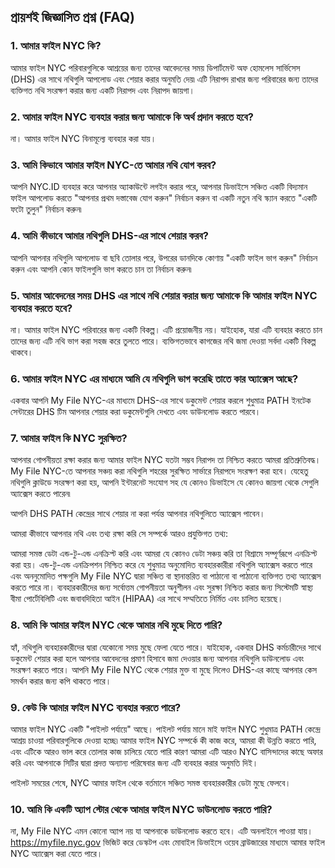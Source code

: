 ## প্রায়শই জিজ্ঞাসিত প্রশ্ন (FAQ)

### 1. আমার ফাইল NYC কি?

আমার ফাইল NYC পরিবারগুলিকে আশ্রয়ের জন্য তাদের আবেদনের সময় ডিপার্টমেন্ট অফ হোমলেস সার্ভিসেস (DHS) এর সাথে নথিগুলি আপলোড এবং শেয়ার করার অনুমতি দেয়৷ এটি নিরাপদ রাখার জন্য পরিবারের জন্য তাদের ব্যক্তিগত নথি সংরক্ষণ করার জন্য একটি নিরাপদ এবং নিরাপদ জায়গা।

### 2. আমার ফাইল NYC ব্যবহার করার জন্য আমাকে কি অর্থ প্রদান করতে হবে?

না। আমার ফাইল NYC বিনামূল্যে ব্যবহার করা যায়।

### 3. আমি কিভাবে আমার ফাইল NYC-তে আমার নথি যোগ করব?

আপনি NYC.ID ব্যবহার করে আপনার অ্যাকাউন্টে লগইন করার পরে, আপনার ডিভাইসে সঞ্চিত একটি বিদ্যমান ফাইল আপলোড করতে "আপনার প্রথম দস্তাবেজ যোগ করুন" নির্বাচন করুন বা একটি নতুন নথি স্ক্যান করতে "একটি ফটো তুলুন" নির্বাচন করুন৷

### 4. আমি কীভাবে আমার নথিগুলি DHS-এর সাথে শেয়ার করব?

আপনি আপনার নথিগুলি আপলোড বা ছবি তোলার পরে, উপরের ডানদিকে কোণায় "একটি ফাইল ভাগ করুন" নির্বাচন করুন এবং আপনি কোন ফাইলগুলি ভাগ করতে চান তা নির্বাচন করুন৷

### 5. আমার আবেদনের সময় DHS এর সাথে নথি শেয়ার করার জন্য আমাকে কি আমার ফাইল NYC ব্যবহার করতে হবে?

না। আমার ফাইল NYC পরিবারের জন্য একটি বিকল্প। এটি প্রয়োজনীয় নয়। যাইহোক, যারা এটি ব্যবহার করতে চান তাদের জন্য এটি নথি ভাগ করা সহজ করে তুলতে পারে। ব্যক্তিগতভাবে কাগজের নথি জমা দেওয়া সর্বদা একটি বিকল্প থাকবে।

### 6. আমার ফাইল NYC এর মাধ্যমে আমি যে নথিগুলি ভাগ করেছি তাতে কার অ্যাক্সেস আছে?

একবার আপনি My File NYC-এর মাধ্যমে DHS-এর সাথে ডকুমেন্ট শেয়ার করলে শুধুমাত্র PATH ইনটেক সেন্টারের DHS টিম আপনার শেয়ার করা ডকুমেন্টগুলি দেখতে এবং ডাউনলোড করতে পারবে।

### 7. আমার ফাইল কি NYC সুরক্ষিত?

আপনার গোপনীয়তা রক্ষা করার জন্য আমার ফাইল NYC যতটা সম্ভব নিরাপদ তা নিশ্চিত করতে আমরা প্রতিশ্রুতিবদ্ধ। My File NYC-তে আপনার সঞ্চয় করা নথিগুলি শহরের সুরক্ষিত সার্ভারে নিরাপদে সংরক্ষণ করা হবে। যেহেতু নথিগুলি ক্লাউডে সংরক্ষণ করা হয়, আপনি ইন্টারনেট সংযোগ সহ যে কোনও ডিভাইসে যে কোনও জায়গা থেকে সেগুলি অ্যাক্সেস করতে পারেন৷

আপনি DHS PATH কেন্দ্রের সাথে শেয়ার না করা পর্যন্ত আপনার নথিগুলিতে অ্যাক্সেস পাবেন।

আমরা কীভাবে আপনার নথি এবং তথ্য রক্ষা করি সে সম্পর্কে আরও প্রযুক্তিগত তথ্য:

আমরা সমস্ত ডেটা এন্ড-টু-এন্ড এনক্রিপ্ট করি এবং আমরা যে কোনও ডেটা সঞ্চয় করি তা বিশ্রামে সম্পূর্ণরূপে এনক্রিপ্ট করা হয়। এন্ড-টু-এন্ড এনক্রিপশন নিশ্চিত করে যে শুধুমাত্র অনুমোদিত ব্যবহারকারীরা নথিগুলি অ্যাক্সেস করতে পারে এবং অননুমোদিত পক্ষগুলি My File NYC দ্বারা সঞ্চিত বা স্থানান্তরিত বা পাঠানো বা পাঠানো ব্যক্তিগত তথ্য অ্যাক্সেস করতে পারে না। ব্যবহারকারীদের জন্য সর্বোত্তম গোপনীয়তা অনুশীলন এবং সুরক্ষা নিশ্চিত করার জন্য সিস্টেমটি স্বাস্থ্য বীমা পোর্টেবিলিটি এবং জবাবদিহিতা আইন (HIPAA) এর সাথে সম্মতিতে নির্মিত এবং চালিত হয়েছে।

### 8. আমি কি আমার ফাইল NYC থেকে আমার নথি মুছে দিতে পারি?

হ্যাঁ, নথিগুলি ব্যবহারকারীদের দ্বারা যেকোনো সময় মুছে ফেলা যেতে পারে। যাইহোক, একবার DHS কর্মচারীদের সাথে ডকুমেন্ট শেয়ার করা হলে আপনার আবেদনের প্রমাণ হিসাবে জমা দেওয়ার জন্য আপনার নথিগুলি ডাউনলোড এবং সংরক্ষণ করতে পারে। আপনি My File NYC থেকে শেয়ার মুক্ত বা মুছে দিলেও DHS-এর কাছে আপনার কেস সমর্থন করার জন্য কপি থাকতে পারে।

### 9. কেউ কি আমার ফাইল NYC ব্যবহার করতে পারে?

আমার ফাইল NYC একটি "পাইলট পর্যায়ে" আছে। পাইলট পর্যায় মানে মাই ফাইল NYC শুধুমাত্র PATH কেন্দ্রে আশ্রয় চাওয়া পরিবারগুলিকে দেওয়া হচ্ছে৷ আমার ফাইল NYC সম্পর্কে কী কাজ করে, আমরা কী উন্নতি করতে পারি, এবং এটিকে আরও ভাল করে তোলার কাজ চালিয়ে যেতে পারি কারণ আমরা এটি আরও NYC বাসিন্দাদের কাছে অফার করি এবং আপনাকে সিটির দ্বারা প্রদত্ত অন্যান্য পরিষেবার জন্য এটি ব্যবহার করার অনুমতি দিই।

পাইলট সময়ের শেষে, NYC আমার ফাইল থেকে বর্তমানে সঞ্চিত সমস্ত ব্যবহারকারীর ডেটা মুছে ফেলবে।

### 10. আমি কি একটি অ্যাপ স্টোর থেকে আমার ফাইল NYC ডাউনলোড করতে পারি?

না, My File NYC এমন কোনো অ্যাপ নয় যা আপনাকে ডাউনলোড করতে হবে। এটি অনলাইনে পাওয়া যায়। <a href="https://myfile.nyc.gov" target="_blank">https://myfile.nyc.gov</a> ভিজিট করে ডেস্কটপ এবং মোবাইল ডিভাইসে ওয়েব ব্রাউজারের মাধ্যমে আমার ফাইল NYC অ্যাক্সেস করা যেতে পারে।
